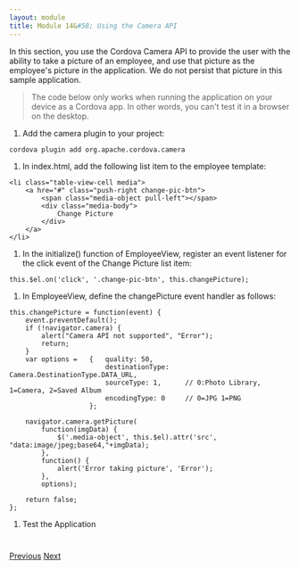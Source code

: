 ```yaml
---
layout: module
title: Module 14&#58; Using the Camera API
---
```

In this section, you use the Cordova Camera API to provide the user with the ability to take a picture of an employee, and use that picture as the employee's picture in the application. We do not persist that picture in this sample application.

> The code below only works when running the application on your device as a Cordova app. In other words, you can't test it in a browser on the desktop.


1. Add the camera plugin to your project:

  ```
  cordova plugin add org.apache.cordova.camera
  ```

1. In index.html, add the following list item to the employee template:

  ```
  <li class="table-view-cell media">
      <a hre="#" class="push-right change-pic-btn">
          <span class="media-object pull-left"></span>
          <div class="media-body">
              Change Picture
          </div>
      </a>
  </li>
  ```

1. In the initialize() function of EmployeeView, register an event listener for the click event of the Change Picture list item:

  ```
  this.$el.on('click', '.change-pic-btn', this.changePicture);
  ```

1. In EmployeeView, define the changePicture event handler as follows:

  ```
  this.changePicture = function(event) {
      event.preventDefault();
      if (!navigator.camera) {
          alert("Camera API not supported", "Error");
          return;
      }
      var options =   {   quality: 50,
                          destinationType: Camera.DestinationType.DATA_URL,
                          sourceType: 1,      // 0:Photo Library, 1=Camera, 2=Saved Album
                          encodingType: 0     // 0=JPG 1=PNG
                      };

      navigator.camera.getPicture(
          function(imgData) {
              $('.media-object', this.$el).attr('src', "data:image/jpeg;base64,"+imgData);
          },
          function() {
              alert('Error taking picture', 'Error');
          },
          options);

      return false;
  };
  ```

1. Test the Application

<div class="row" style="margin-top:40px;">
<div class="col-sm-12">
<a href="contacts-api.html" class="btn btn-default"><i class="glyphicon glyphicon-chevron-left"></i> 
Previous</a>
<a href="camera-api.html" class="btn btn-default pull-right">Next <i class="glyphicon glyphicon-chevron-right"></i></a>
</div>
</div>


